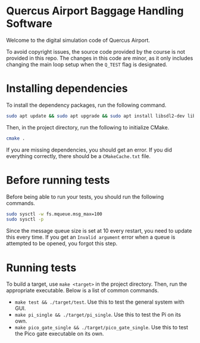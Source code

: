 # Quercus Airport Baggage Handling Software

Welcome to the digital simulation code of Quercus Airport.

To avoid copyright issues, the source code provided by the course is not provided in this repo.
The changes in this code are minor, as it only includes changing the main loop setup when the `Q_TEST` flag is designated.

# Installing dependencies

To install the dependency packages, run the following command. 

```sh
sudo apt update && sudo apt upgrade && sudo apt install libsdl2-dev libsdl2-ttf-dev make cmake
```

Then, in the project directory, run the following to initialize CMake.

```sh
cmake .
```

If you are missing dependencies, you should get an error. If you did everything correctly,
there should be a `CMakeCache.txt` file.

# Before running tests

Before being able to run your tests, you should run the following commands.

```sh
sudo sysctl -w fs.mqueue.msg_max=100
sudo sysctl -p
```

Since the message queue size is set at 10 every restart, you need to update this every time.
If you get an `Invalid argument` error when a queue is attempted to be opened, you forgot this step.

# Running tests

To build a target, use `make <target>` in the project directory. Then, run the appropriate executable.
Below is a list of common commands.

- `make test && ./target/test`. Use this to test the general system with GUI.
- `make pi_single && ./target/pi_single`. Use this to test the Pi on its own.
- `make pico_gate_single && ./target/pico_gate_single`. Use this to test the Pico gate executable on its own.

